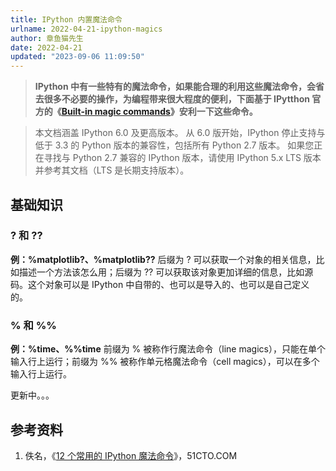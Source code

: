 ```yaml
---
title: IPython 内置魔法命令
urlname: 2022-04-21-ipython-magics
author: 章鱼猫先生
date: 2022-04-21
updated: "2023-09-06 11:09:50"
---
```


> **IPython 中有一些特有的魔法命令，如果能合理的利用这些魔法命令，会省去很多不必要的操作，为编程带来很大程度的便利，下面基于 IPytthon 官方的《[Built-in magic commands](https://ipython.readthedocs.io/en/stable/interactive/magics.html)》安利一下这些命令。**

> 本文档涵盖 IPython 6.0 及更高版本。 从 6.0 版开始，IPython 停止支持与低于 3.3 的 Python 版本的兼容性，包括所有 Python 2.7 版本。
> 如果您正在寻找与 Python 2.7 兼容的 IPython 版本，请使用 IPython 5.x LTS 版本并参考其文档（LTS 是长期支持版本）。


## 基础知识

### ? 和 ??

**例：%matplotlib?、%matplotlib??**
后缀为 ? 可以获取一个对象的相关信息，比如描述一个方法该怎么用；后缀为 ?? 可以获取该对象更加详细的信息，比如源码。这个对象可以是 IPython 中自带的、也可以是导入的、也可以是自己定义的。

### % 和 %%

**例：%time、%%time**
前缀为 % 被称作行魔法命令（line magics），只能在单个输入行上运行；前缀为 %% 被称作单元格魔法命令（cell magics），可以在多个输入行上运行。

更新中。。。

## 参考资料

1. 佚名，《[12 个常用的 IPython 魔法命令](https://developer.51cto.com/article/620863.html?pc)》，51CTO.COM
